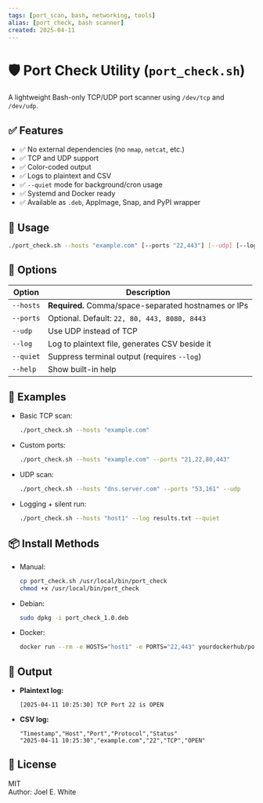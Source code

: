```yaml
---
tags: [port_scan, bash, networking, tools]
alias: [port_check, bash scanner]
created: 2025-04-11
---
```


# 🛡️ Port Check Utility (`port_check.sh`)

A lightweight Bash-only TCP/UDP port scanner using `/dev/tcp` and `/dev/udp`.

## ✅ Features
- ✅ No external dependencies (no `nmap`, `netcat`, etc.)
- ✅ TCP and UDP support
- ✅ Color-coded output
- ✅ Logs to plaintext and CSV
- ✅ `--quiet` mode for background/cron usage
- ✅ Systemd and Docker ready
- ✅ Available as `.deb`, AppImage, Snap, and PyPI wrapper

## 🚀 Usage

```bash
./port_check.sh --hosts "example.com" [--ports "22,443"] [--udp] [--log logfile] [--quiet]
```

## 🧰 Options

| Option       | Description                                                  |
|--------------|--------------------------------------------------------------|
| `--hosts`    | **Required.** Comma/space-separated hostnames or IPs         |
| `--ports`    | Optional. Default: `22, 80, 443, 8080, 8443`                 |
| `--udp`      | Use UDP instead of TCP                                       |
| `--log`      | Log to plaintext file, generates CSV beside it               |
| `--quiet`    | Suppress terminal output (requires `--log`)                  |
| `--help`     | Show built-in help                                           |

## 🧪 Examples

- Basic TCP scan:
  ```bash
  ./port_check.sh --hosts "example.com"
  ```

- Custom ports:
  ```bash
  ./port_check.sh --hosts "example.com" --ports "21,22,80,443"
  ```

- UDP scan:
  ```bash
  ./port_check.sh --hosts "dns.server.com" --ports "53,161" --udp
  ```

- Logging + silent run:
  ```bash
  ./port_check.sh --hosts "host1" --log results.txt --quiet
  ```

## 📦 Install Methods

- Manual:
  ```bash
  cp port_check.sh /usr/local/bin/port_check
  chmod +x /usr/local/bin/port_check
  ```

- Debian:
  ```bash
  sudo dpkg -i port_check_1.0.deb
  ```

- Docker:
  ```bash
  docker run --rm -e HOSTS="host1" -e PORTS="22,443" yourdockerhub/port_check
  ```

## 📁 Output

- **Plaintext log:**
  ```
  [2025-04-11 10:25:30] TCP Port 22 is OPEN
  ```

- **CSV log:**
  ```csv
  "Timestamp","Host","Port","Protocol","Status"
  "2025-04-11 10:25:30","example.com","22","TCP","OPEN"
  ```

## 📄 License

MIT  
Author: Joel E. White
